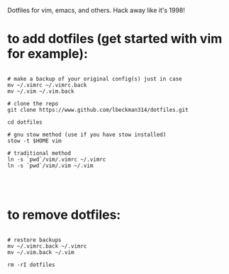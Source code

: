 Dotfiles for vim, emacs, and others. Hack away like it's 1998!

# to add dotfiles (get started with vim for example):

```shell

# make a backup of your original config(s) just in case
mv ~/.vimrc ~/.vimrc.back
mv ~/.vim ~/.vim.back

# clone the repo
git clone https://www.github.com/lbeckman314/dotfiles.git

cd dotfiles

# gnu stow method (use if you have stow installed)
stow -t $HOME vim

# traditional method
ln -s `pwd`/vim/.vimrc ~/.vimrc
ln -s `pwd`/vim/.vim ~/.vim

```

<br />
<br />

# to remove dotfiles:

```shell

# restore backups
mv ~/.vimrc.back ~/.vimrc
mv ~/.vim.back ~/.vim

rm -rI dotfiles

```
